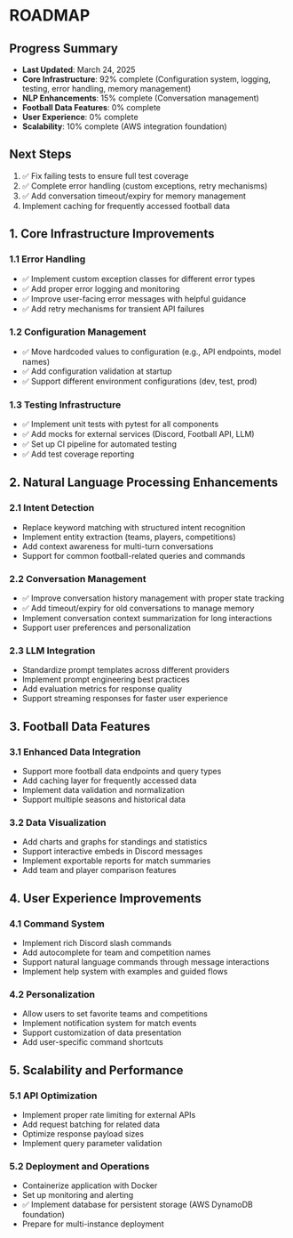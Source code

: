 # ROADMAP

## Progress Summary
- **Last Updated**: March 24, 2025
- **Core Infrastructure**: 92% complete (Configuration system, logging, testing, error handling, memory management)
- **NLP Enhancements**: 15% complete (Conversation management)
- **Football Data Features**: 0% complete
- **User Experience**: 0% complete
- **Scalability**: 10% complete (AWS integration foundation)

## Next Steps
1. ✅ Fix failing tests to ensure full test coverage 
2. ✅ Complete error handling (custom exceptions, retry mechanisms)
3. ✅ Add conversation timeout/expiry for memory management
4. Implement caching for frequently accessed football data

## 1. Core Infrastructure Improvements

### 1.1 Error Handling
- ✅ Implement custom exception classes for different error types
- ✅ Add proper error logging and monitoring
- ✅ Improve user-facing error messages with helpful guidance
- ✅ Add retry mechanisms for transient API failures

### 1.2 Configuration Management
- ✅ Move hardcoded values to configuration (e.g., API endpoints, model names)
- ✅ Add configuration validation at startup
- ✅ Support different environment configurations (dev, test, prod)

### 1.3 Testing Infrastructure
- ✅ Implement unit tests with pytest for all components
- ✅ Add mocks for external services (Discord, Football API, LLM)
- ✅ Set up CI pipeline for automated testing
- ✅ Add test coverage reporting

## 2. Natural Language Processing Enhancements

### 2.1 Intent Detection
- Replace keyword matching with structured intent recognition
- Implement entity extraction (teams, players, competitions)
- Add context awareness for multi-turn conversations
- Support for common football-related queries and commands

### 2.2 Conversation Management
- ✅ Improve conversation history management with proper state tracking
- ✅ Add timeout/expiry for old conversations to manage memory
- Implement conversation context summarization for long interactions
- Support user preferences and personalization

### 2.3 LLM Integration
- Standardize prompt templates across different providers
- Implement prompt engineering best practices
- Add evaluation metrics for response quality
- Support streaming responses for faster user experience

## 3. Football Data Features

### 3.1 Enhanced Data Integration
- Support more football data endpoints and query types
- Add caching layer for frequently accessed data
- Implement data validation and normalization
- Support multiple seasons and historical data

### 3.2 Data Visualization
- Add charts and graphs for standings and statistics
- Support interactive embeds in Discord messages
- Implement exportable reports for match summaries
- Add team and player comparison features

## 4. User Experience Improvements

### 4.1 Command System
- Implement rich Discord slash commands
- Add autocomplete for team and competition names
- Support natural language commands through message interactions
- Implement help system with examples and guided flows

### 4.2 Personalization
- Allow users to set favorite teams and competitions
- Implement notification system for match events
- Support customization of data presentation
- Add user-specific command shortcuts

## 5. Scalability and Performance

### 5.1 API Optimization
- Implement proper rate limiting for external APIs
- Add request batching for related data
- Optimize response payload sizes
- Implement query parameter validation

### 5.2 Deployment and Operations
- Containerize application with Docker
- Set up monitoring and alerting
- ✅ Implement database for persistent storage (AWS DynamoDB foundation)
- Prepare for multi-instance deployment
